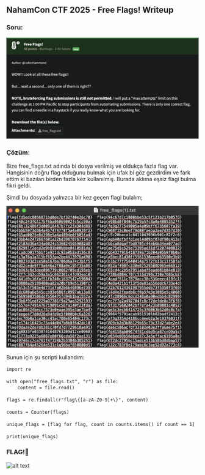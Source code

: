 ## NahamCon CTF 2025 - Free Flags! Writeup

### Soru:
![alt text](image-5.png)

### Çözüm:
Bize free_flags.txt adında bi dosya verilmiş ve oldukça fazla flag var. Hangisinin doğru flag olduğunu bulmak için ufak bi göz gezdirdim ve fark ettim ki bazıları birden fazla kez kullanılmış. Burada aklıma eşsiz flagi bulma fikri geldi.

Şimdi bu dosyada yalnızca bir kez geçen flagi bulalım;

![alt text](image-2.png)

Bunun için şu scripti kullandım:

```from collections import Counter
import re

with open("free_flags.txt", "r") as file:
    content = file.read()

flags = re.findall(r"flag\{[a-zA-Z0-9]+\}", content)

counts = Counter(flags)

unique_flags = [flag for flag, count in counts.items() if count == 1]

print(unique_flags)
````

### FLAG!🏁

![alt text](image-3.png)